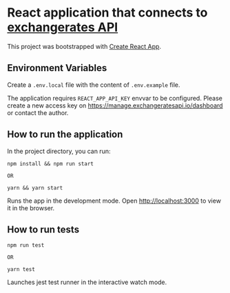 # React application that connects to [exchangerates API](https://exchangeratesapi.io/)

This project was bootstrapped with [Create React App](https://github.com/facebook/create-react-app).

## Environment Variables
Create a `.env.local` file with the content of `.env.example` file.

The application requires `REACT_APP_API_KEY` envvar to be configured. Please create a new access key on https://manage.exchangeratesapi.io/dashboard or contact the author.

## How to run the application
In the project directory, you can run:

```
npm install && npm run start

OR

yarn && yarn start
```
Runs the app in the development mode. Open [http://localhost:3000](http://localhost:3000) to view it in the browser.

## How to run tests

```
npm run test

OR

yarn test
```
Launches jest test runner in the interactive watch mode.
